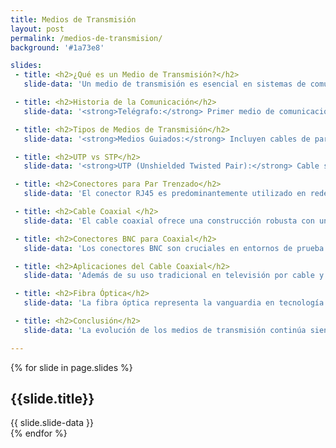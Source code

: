 ```yaml
---
title: Medios de Transmisión
layout: post
permalink: /medios-de-transmision/
background: '#1a73e8'

slides:
 - title: <h2>¿Qué es un Medio de Transmisión?</h2>
   slide-data: 'Un medio de transmisión es esencial en sistemas de comunicación, pues es el canal por el cual las señales de datos se transmiten entre dispositivos. Existen medios físicos como cables de cobre o fibra óptica, y medios inalámbricos como el aire o el vacío, cada uno con características propias que afectan la eficiencia, velocidad y calidad de la transmisión de datos.'

 - title: <h2>Historia de la Comunicación</h2>
   slide-data: '<strong>Telégrafo:</strong> Primer medio de comunicación a larga distancia inventado por Samuel Morse en el siglo XIX, utilizaba señales eléctricas a través de cables metálicos. <strong>Teléfono:</strong> Alexander Graham Bell patentó el teléfono en 1876, revolucionando la comunicación de voz mediante el uso de cables. <strong>Comunicación Inalámbrica:</strong> Hertz y Marconi, pioneros en el uso de ondas de radio, permitieron la comunicación sin cables directos en 1895, sentando las bases para la tecnología inalámbrica moderna.'

 - title: <h2>Tipos de Medios de Transmisión</h2>
   slide-data: '<strong>Medios Guiados:</strong> Incluyen cables de par trenzado, cable coaxial y fibra óptica, que guían las señales a través de un camino físico definido. <strong>Medios No Guiados:</strong> Utilizan el espectro electromagnético para la transmisión de datos a través del espacio abierto, como las ondas de radio y microondas, permitiendo la movilidad y la conexión a gran escala.'

 - title: <h2>UTP vs STP</h2>
   slide-data: '<strong>UTP (Unshielded Twisted Pair):</strong> Cable sin blindaje, utilizado comúnmente en oficinas y hogares por su bajo costo y facilidad de instalación. <strong>STP (Shielded Twisted Pair):</strong> Incluye una capa de blindaje que protege las señales de interferencias electromagnéticas, ideal para entornos industriales ruidosos. <strong>Categorías:</strong> Desde Cat 1 (baja velocidad y frecuencia) hasta Cat 8 (velocidades de hasta 40 Gbps a 2 GHz).'

 - title: <h2>Conectores para Par Trenzado</h2>
   slide-data: 'El conector RJ45 es predominantemente utilizado en redes Ethernet. Diseñado para insertarse de manera segura y única, facilita la conexión de dispositivos en una red y soporta una variedad de estándares de comunicación.'

 - title: <h2>Cable Coaxial </h2>
   slide-data: 'El cable coaxial ofrece una construcción robusta con un conductor central, un dieléctrico, blindaje y cubierta. Es ampliamente utilizado en la transmisión de señales de televisión y radio por su capacidad de manejar altas frecuencias y por su resistencia a las interferencias externas.'

 - title: <h2>Conectores BNC para Coaxial</h2>
   slide-data: 'Los conectores BNC son cruciales en entornos de prueba y medición. Permiten conexiones rápidas y seguras, y se utilizan en aplicaciones desde equipos médicos hasta sistemas de videovigilancia, garantizando integridad y calidad de señal.'

 - title: <h2>Aplicaciones del Cable Coaxial</h2>
   slide-data: 'Además de su uso tradicional en televisión por cable y redes Ethernet obsoletas, el cable coaxial se emplea en aplicaciones de banda ancha y en la transmisión de datos de alta seguridad debido a su eficacia en la reducción de interferencias electromagnéticas.'

 - title: <h2>Fibra Óptica</h2>
   slide-data: 'La fibra óptica representa la vanguardia en tecnología de medios de transmisión. Utilizando luz para la transmisión de datos, permite comunicaciones de ultra alta velocidad con mínimas pérdidas, ideal para redes de telecomunicaciones, enlaces de data centers y aplicaciones médicas avanzadas.'

 - title: <h2>Conclusión</h2>
   slide-data: 'La evolución de los medios de transmisión continúa siendo un factor determinante en el desarrollo de nuevas tecnologías de comunicación. Su correcta selección y aplicación es crucial para el rendimiento y la eficiencia de los sistemas modernos de información y comunicación. La tendencia actual se dirige hacia una mayor integración de soluciones inalámbricas y de fibra óptica para satisfacer las demandas de una sociedad cada vez más conectada.'

---
```


{% for slide in page.slides %}                 
<section data-background="{% if slide.image %}{{slide.image}}{% elsif slide.background %}{{slide.background}}{% else %}{{page.background}}{% endif %}">
        <h1>{{slide.title}}</h1>{{ slide.slide-data }}
</section>               
{% endfor %}


